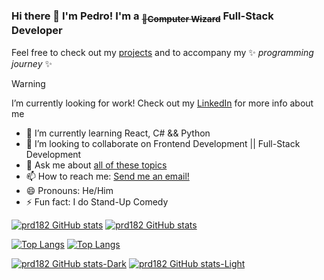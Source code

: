 ### Hi there 👋 I'm Pedro! I'm a <sub>~~:crystal_ball:Computer Wizard~~</sub> Full-Stack Developer

Feel free to check out my [projects](https://github.com/prd182?tab=repositories) and to accompany my  ✨ _programming journey_ ✨


> [!WARNING]
> I’m currently looking for work! Check out my [LinkedIn](https://www.linkedin.com/in/pedrorodriguesdias/) for more info about me


- 🌱 I’m currently learning React, C# && Python
- 👯 I’m looking to collaborate on Frontend Development || Full-Stack Development
- 💬 Ask me about [all of these topics](## "Java, JavaScript, SQL, HTML, CSS, ES6, Model-View-Controller (MVC), Java Database Connectivity (JDBC), REST APIs, Tomcat, Maven, SCRUM, Agile Methodologies, Testing, JUnit, Git, jQuery, Bootstrap (Framework), SOAP, Web Applications, Web Development, Object-Oriented Programming (OOP), Spring Framework, Spring MVC, C#, Python, React")
- 📫 How to reach me: [Send me an email!](mailto:pedro.dias.182@hotmail.com)
- 😄 Pronouns: He/Him
- ⚡ Fun fact: I do Stand-Up Comedy

[![prd182 GitHub stats](https://github-readme-stats.vercel.app/api?username=prd182&show_icons=true&hide_border=true&theme=slateorange#gh-dark-mode-only)](https://github.com/prd182/github-readme-stats#gh-dark-mode-only)
[![prd182 GitHub stats](https://github-readme-stats.vercel.app/api?username=prd182&show_icons=true&hide_border=true&theme=swift#gh-light-mode-only)](https://github.com/prd182/github-readme-stats#gh-light-mode-only)


[![Top Langs](https://github-readme-stats.vercel.app/api/top-langs/?username=prd182&show_icons=true&layout=compact&hide_border=true&theme=slateorange#gh-dark-mode-only)](https://github.com/prd182/github-readme-stats#gh-dark-mode-only)
[![Top Langs](https://github-readme-stats.vercel.app/api/top-langs/?username=prd182&show_icons=true&layout=compact&hide_border=true&theme=swift#gh-light-mode-only)](https://github.com/prd182/github-readme-stats#gh-light-mode-only)

[![prd182 GitHub stats-Dark](https://github-readme-stats.vercel.app/api?username=prd182&show_icons=true&theme=dark#gh-dark-mode-only)](https://github.com/prd182/github-readme-stats#gh-dark-mode-only)
[![prd182 GitHub stats-Light](https://github-readme-stats.vercel.app/api?username=anuraghazra&show_icons=true&theme=default#gh-light-mode-only)](https://github.com/prd182/github-readme-stats#gh-light-mode-only)

